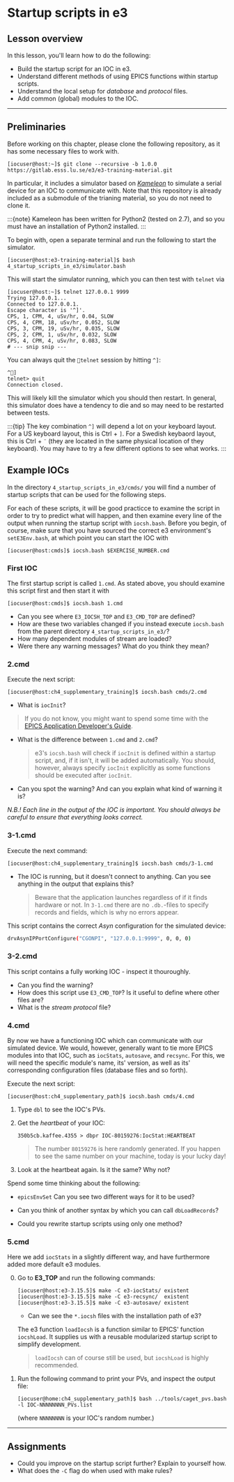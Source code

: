 # Startup scripts in e3

## Lesson overview

In this lesson, you'll learn how to do the following:

* Build the startup script for an IOC in e3.
* Understand different methods of using EPICS functions within startup scripts.
* Understand the local setup for *database* and *protocol* files.
* Add common (global) modules to the IOC.

---

## Preliminaries

Before working on this chapter, please clone the following repository, as it has some necessary files to work with.
```console
[iocuser@host:~]$ git clone --recursive -b 1.0.0 https://gitlab.esss.lu.se/e3/e3-training-material.git
```
In particular, it includes a simulator based on *[Kameleon](https://github.com/jeonghanlee/kameleon.git)* to simulate
a serial device for an IOC to communicate with. Note that this repository is already included as a submodule of the
trianing material, so you do not need to clone it.

:::{note}
Kameleon has been written for Python2 (tested on 2.7), and so you must have an installation of Python2 installed.
:::

To begin with, open a separate terminal and run the following to start the simulator.
```console
[iocuser@host:e3-training-material]$ bash 4_startup_scripts_in_e3/simulator.bash
```
This will start the simulator running, which you can then test with `telnet` via
```console
[iocuser@host:~]$ telnet 127.0.0.1 9999
Trying 127.0.0.1...
Connected to 127.0.0.1.
Escape character is '^]'.
CPS, 1, CPM, 4, uSv/hr, 0.04, SLOW
CPS, 4, CPM, 18, uSv/hr, 0.052, SLOW
CPS, 3, CPM, 19, uSv/hr, 0.035, SLOW
CPS, 2, CPM, 1, uSv/hr, 0.032, SLOW
CPS, 4, CPM, 4, uSv/hr, 0.083, SLOW
# --- snip snip ---
```
You can always quit the `telnet` session by hitting `^]`:
```console
^]
telnet> quit
Connection closed.
```
This will likely kill the simulator which you should then restart. In general, this simulator does have a tendency to die and so may 
need to be restarted between tests.

:::{tip}
The key combination `^]` will depend a lot on your keyboard layout. For a US keyboard layout, this is Ctrl + `]`. For
a Swedish keybaord layout, this is Ctrl + `¨` (they are located in the same physical location of they keyboard). You
may have to try a few different options to see what works.
:::


## Example IOCs

In the directory `4_startup_scripts_in_e3/cmds/` you will find a number of startup scripts that can be used for the following steps.

For each of these scripts, it will be good practicce to examine the script in order to try to predict what will happen, and then
examine every line of the output when running the startup script with `iocsh.bash`. Before you begin, of course, make sure that
you have sourced the correct e3 environment's `setE3Env.bash`, at which point you can start the IOC with
```console
[iocuser@host:cmds]$ iocsh.bash $EXERCISE_NUMBER.cmd
```

### First IOC

The first startup script is called `1.cmd`. As stated above, you should examine this script first and then start it with
```console
[iocuser@host:cmds]$ iocsh.bash 1.cmd
```

* Can you see where `E3_IOCSH_TOP` and `E3_CMD_TOP` are defined?
* How are these two variables changed if you instead execute `iocsh.bash` from the parent directory `4_startup_scripts_in_e3/`?
* How many dependent modules of stream are loaded?
* Were there any warning messages? What do you think they mean?

### 2.cmd

Execute the next script:

```console
[iocuser@host:ch4_supplementary_training]$ iocsh.bash cmds/2.cmd
```

* What is `iocInit`?

> If you do not know, you might want to spend some time with the [EPICS Application Developer's Guide](https://epics.anl.gov/base/R3-15/5-docs/AppDevGuide/IOCInitialization.html#x8-2750007.4).

* What is the difference between `1.cmd` and `2.cmd`?

  > e3's `iocsh.bash` will check if `iocInit` is defined within a startup script, and, if it isn't, it will be added automatically. You should, however, always specify `iocInit` explicitly as some functions should be executed after `iocInit`. 

* Can you spot the warning? And can you explain what kind of warning it is?

*N.B.! Each line in the output of the IOC is important. You should always be careful to ensure that everything looks correct.*

<!-- Same here -->

### 3-1.cmd

Execute the next command:

```console
[iocuser@host:ch4_supplementary_training]$ iocsh.bash cmds/3-1.cmd 
```

* The IOC is running, but it doesn't connect to anything. Can you see anything in the output that explains this?

  > Beware that the application launches regardless of if it finds hardware or not. In `3-1.cmd` there are no `.db.`-files to specify records and fields, which is why no errors appear.

This script contains the correct *Asyn* configuration for the simulated device:

```bash
drvAsynIPPortConfigure("CGONPI", "127.0.0.1:9999", 0, 0, 0)
```

<!-- This is pointing out a) we don't have STREAM_PROTOCOL_PATH set and we have not loaded any db files that do anything -->

### 3-2.cmd

This script contains a fully working IOC - inspect it thouroughly.

* Can you find the warning? 
* How does this script use `E3_CMD_TOP`? Is it useful to define where other files are? 
* What is the *stream protocol* file? 

<!-- Note that this uses random.bash and random.cmd here, which we do not need. So cut those out -->

### 4.cmd

By now we have a functioning IOC which can communicate with our simulated device. We would, however, generally want to tie more EPICS modules into that IOC, such as `iocStats`, `autosave`, and `recsync`. For this, we will need the specific module's name, its' version, as well as its' corresponding configuration files (database files and so forth).

Execute the next script:

```console
[iocuser@host:ch4_supplementary_path]$ iocsh.bash cmds/4.cmd
```

1. Type `dbl` to see the IOC's PVs.
2. Get the *heartbeat* of your IOC:

   ```
   350b5cb.kaffee.4355 > dbpr IOC-80159276:IocStat:HEARTBEAT
   ```

   > The number `80159276` is here randomly generated. If you happen to see the same number on your machine, today is your lucky day!

3. Look at the heartbeat again. Is it the same? Why not?

Spend some time thinking about the following:

* `epicsEnvSet` Can you see two different ways for it to be used? 

* Can you think of another syntax by which you can call `dbLoadRecords`?

* Could you rewrite startup scripts using only one method? 

<!-- This just adds iocstats -->

### 5.cmd

Here we add `iocStats` in a slightly different way, and have furthermore added more default e3 modules.

0. Go to **E3_TOP** and run the following commands:

    ```console
   [iocuser@host:e3-3.15.5]$ make -C e3-iocStats/ existent
   [iocuser@host:e3-3.15.5]$ make -C e3-recsync/  existent
   [iocuser@host:e3-3.15.5]$ make -C e3-autosave/ existent
   ```

   * Can we see the `*.iocsh` files with the installation path of e3?

   The e3 function `loadIocsh` is a function similar to EPICS' function `iocshLoad`. It supplies us with a reusable modularized startup script to simplify development.

   > `loadIocsh` can of course still be used, but `iocshLoad` is highly recommended. 

1. Run the following command to print your PVs, and inspect the output file:

   ```console
   [iocuser@home:ch4_supplementary_path]$ bash ../tools/caget_pvs.bash -l IOC-NNNNNNNN_PVs.list 
   ```

   (where `NNNNNNNN` is your IOC's random number.) 

<!-- This basically adds essioc -->

---

## Assignments

* Could you improve on the startup script further? Explain to yourself how.
* What does the `-C` flag do when used with make rules?

